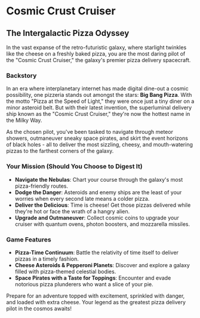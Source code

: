 # Cosmic Crust Cruiser
[](/banner.png)
## The Intergalactic Pizza Odyssey

In the vast expanse of the retro-futuristic galaxy, where starlight twinkles like the cheese on a freshly baked pizza, you are the most daring pilot of the "Cosmic Crust Cruiser," the galaxy's premier pizza delivery spacecraft.

### Backstory

In an era where interplanetary internet has made digital dine-out a cosmic possibility, one pizzeria stands out amongst the stars: **Big Bang Pizza**. With the motto "Pizza at the Speed of Light," they were once just a tiny diner on a minor asteroid belt. But with their latest invention, the superluminal delivery ship known as the "Cosmic Crust Cruiser," they're now the hottest name in the Milky Way.

As the chosen pilot, you've been tasked to navigate through meteor showers, outmaneuver sneaky space pirates, and skirt the event horizons of black holes - all to deliver the most sizzling, cheesy, and mouth-watering pizzas to the farthest corners of the galaxy.

### Your Mission (Should You Choose to Digest It)

- **Navigate the Nebulas**: Chart your course through the galaxy's most pizza-friendly routes.
- **Dodge the Danger**: Asteroids and enemy ships are the least of your worries when every second late means a colder pizza.
- **Deliver the Delicious**: Time is cheese! Get those pizzas delivered while they're hot or face the wrath of a hangry alien.
- **Upgrade and Outmaneuver**: Collect cosmic coins to upgrade your cruiser with quantum ovens, photon boosters, and mozzarella missiles.

### Game Features

- **Pizza-Time Continuum**: Battle the relativity of time itself to deliver pizzas in a timely fashion.
- **Cheese Asteroids & Pepperoni Planets**: Discover and explore a galaxy filled with pizza-themed celestial bodies.
- **Space Pirates with a Taste for Toppings**: Encounter and evade notorious pizza plunderers who want a slice of your pie.

Prepare for an adventure topped with excitement, sprinkled with danger, and loaded with extra cheese. Your legend as the greatest pizza delivery pilot in the cosmos awaits!

